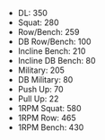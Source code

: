 * DL: 350
*  Squat: 280
*  Row/Bench: 259
*  DB Row/Bench: 100
*  Incline Bench: 210
*  Incline DB Bench: 80
*  Military: 205
*  DB Military: 80
*  Push Up: 70
*  Pull Up: 22
*  1RPM Squat: 580
*  1RPM Row: 465
*  1RPM Bench: 430
